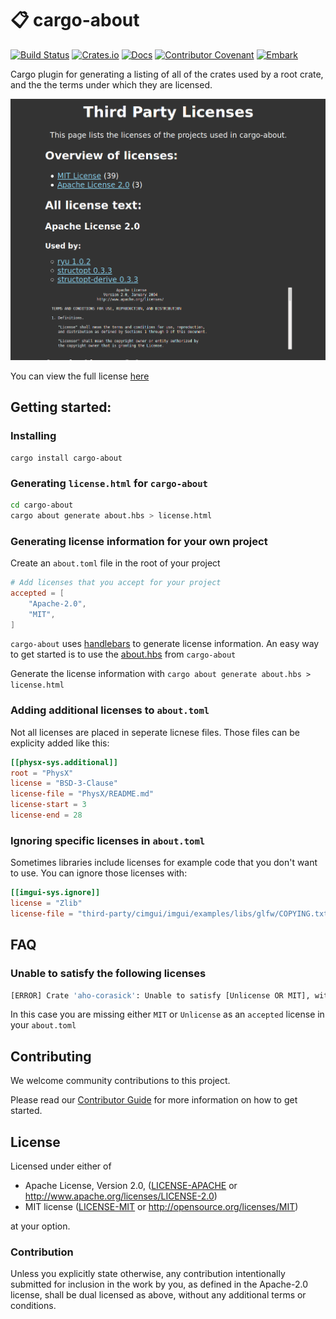 # 📋 cargo-about

[![Build Status](https://github.com/EmbarkStudios/cargo-about/workflows/CI/badge.svg)](https://github.com/EmbarkStudios/cargo-about/actions?workflow=CI)
[![Crates.io](https://img.shields.io/crates/v/cargo-about.svg)](https://crates.io/crates/cargo-about)
[![Docs](https://docs.rs/cargo-about/badge.svg)](https://docs.rs/cargo-about)
[![Contributor Covenant](https://img.shields.io/badge/contributor%20covenant-v1.4%20adopted-ff69b4.svg)](CODE_OF_CONDUCT.md)
[![Embark](https://img.shields.io/badge/embark-open%20source-blueviolet.svg)](https://embark.dev)

Cargo plugin for generating a listing of all of the crates used by a root crate, and the the terms under which they are licensed.

![license](media/license.png)

You can view the full license [here](media/license.html)

## Getting started:

### Installing

```
cargo install cargo-about
```

### Generating `license.html` for `cargo-about`

```bash
cd cargo-about
cargo about generate about.hbs > license.html
```

### Generating license information for your own project

Create an `about.toml` file in the root of your project

```toml
# Add licenses that you accept for your project
accepted = [
    "Apache-2.0",
    "MIT",
]
```

`cargo-about` uses [handlebars](https://handlebarsjs.com/) to generate license information. An easy way to get started is to use the [about.hbs](about.hbs) from `cargo-about`


Generate the license information with `cargo about generate about.hbs > license.html`

### Adding additional licenses to `about.toml`

Not all licenses are placed in seperate licnese files. Those files can be explicity added like this:

```toml
[[physx-sys.additional]]
root = "PhysX"
license = "BSD-3-Clause"
license-file = "PhysX/README.md"
license-start = 3
license-end = 28
```

### Ignoring specific licenses in `about.toml`

Sometimes libraries include licenses for example code that you don't want to use. You can ignore those licenses with:
```toml
[[imgui-sys.ignore]]
license = "Zlib"
license-file = "third-party/cimgui/imgui/examples/libs/glfw/COPYING.txt"
```

## FAQ

### Unable to satisfy the following licenses

```bash
[ERROR] Crate 'aho-corasick': Unable to satisfy [Unlicense OR MIT], with the following accepted licenses [Apache-2.0]
```

In this case you are missing either `MIT` or `Unlicense` as an `accepted` license in your `about.toml`

## Contributing

We welcome community contributions to this project.

Please read our [Contributor Guide](CONTRIBUTING.md) for more information on how to get started.

## License

Licensed under either of

* Apache License, Version 2.0, ([LICENSE-APACHE](LICENSE-APACHE) or http://www.apache.org/licenses/LICENSE-2.0)
* MIT license ([LICENSE-MIT](LICENSE-MIT) or http://opensource.org/licenses/MIT)

at your option.

### Contribution

Unless you explicitly state otherwise, any contribution intentionally submitted for inclusion in the work by you, as defined in the Apache-2.0 license, shall be dual licensed as above, without any additional terms or conditions.

